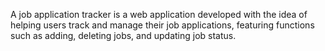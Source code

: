 A job application tracker is a web application developed with the idea of helping users track and manage their job applications, featuring functions such as adding, deleting jobs, and updating job status.
